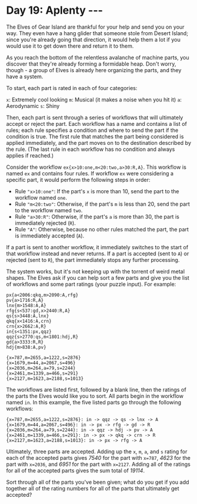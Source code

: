 # Day 19: Aplenty ---

The Elves of Gear Island are thankful for your help and send you on your way. 
They even have a hang glider that someone stole from Desert Island; 
since you're already going that direction, it would help them a lot if you would use it to get down there and 
return it to them.

As you reach the bottom of the relentless avalanche of machine parts, you discover that they're already forming 
a formidable heap. Don't worry, though - a group of Elves is already here organizing the parts, and they have a system.

To start, each part is rated in each of four categories:

`x`: Extremely cool looking
`m`: Musical (it makes a noise when you hit it)
`a`: Aerodynamic
`s`: Shiny

Then, each part is sent through a series of workflows that will ultimately accept or reject the part. 
Each workflow has a name and contains a list of rules; 
each rule specifies a condition and where to send the part if the condition is true. 
The first rule that matches the part being considered is applied immediately, 
and the part moves on to the destination described by the rule. 
(The last rule in each workflow has no condition and always applies if reached.)

Consider the workflow `ex{x>10:one,m<20:two,a>30:R,A}`. 
This workflow is named `ex` and contains four rules. 
If workflow `ex` were considering a specific part, it would perform the following steps in order:
- Rule `"x>10:one"`: If the part's `x` is more than 10, send the part to the workflow named `one`.
- Rule `"m<20:two"`: Otherwise, if the part's `m` is less than 20, send the part to the workflow named `two`.
- Rule `"a>30:R"`: Otherwise, if the part's `a` is more than 30, the part is immediately rejected (`R`).
- Rule `"A"`: Otherwise, because no other rules matched the part, the part is immediately accepted (`A`).

If a part is sent to another workflow, it immediately switches to the start of that workflow instead and never returns. 
If a part is accepted (sent to `A`) or rejected (sent to `R`), the part immediately stops any further processing.

The system works, but it's not keeping up with the torrent of weird metal shapes. 
The Elves ask if you can help sort a few parts and give you the list of workflows and some part ratings (your puzzle input). 
For example:
```
px{a<2006:qkq,m>2090:A,rfg}
pv{a>1716:R,A}
lnx{m>1548:A,A}
rfg{s<537:gd,x>2440:R,A}
qs{s>3448:A,lnx}
qkq{x<1416:A,crn}
crn{x>2662:A,R}
in{s<1351:px,qqz}
qqz{s>2770:qs,m<1801:hdj,R}
gd{a>3333:R,R}
hdj{m>838:A,pv}

{x=787,m=2655,a=1222,s=2876}
{x=1679,m=44,a=2067,s=496}
{x=2036,m=264,a=79,s=2244}
{x=2461,m=1339,a=466,s=291}
{x=2127,m=1623,a=2188,s=1013}
```
The workflows are listed first, followed by a blank line, then the ratings of the parts the Elves would like you to sort. 
All parts begin in the workflow named `in`. In this example, the five listed parts go through the following workflows:
```
{x=787,m=2655,a=1222,s=2876}: in -> qqz -> qs -> lnx -> A
{x=1679,m=44,a=2067,s=496}: in -> px -> rfg -> gd -> R
{x=2036,m=264,a=79,s=2244}: in -> qqz -> hdj -> pv -> A
{x=2461,m=1339,a=466,s=291}: in -> px -> qkq -> crn -> R
{x=2127,m=1623,a=2188,s=1013}: in -> px -> rfg -> A
```
Ultimately, three parts are accepted. Adding up the `x`, `m`, `a`, and `s` rating for each of the accepted parts gives 
*7540* for the part with `x=787`, *4623* for the part with `x=2036`, and *6951* for the part with `x=2127`. 
Adding all of the ratings for all of the accepted parts gives the sum total of *19114*.

Sort through all of the parts you've been given; what do you get if you add together all of the rating numbers 
for all of the parts that ultimately get accepted?
